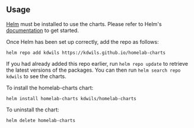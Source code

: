 ## Usage

[Helm](https://helm.sh) must be installed to use the charts.  Please refer to
Helm's [documentation](https://helm.sh/docs) to get started.

Once Helm has been set up correctly, add the repo as follows:

    helm repo add kdwils https://kdwils.github.io/homelab-charts

If you had already added this repo earlier, run `helm repo update` to retrieve
the latest versions of the packages.  You can then run `helm search repo
kdwils` to see the charts.

To install the homelab-charts chart:

    helm install homelab-charts kdwils/homelab-charts

To uninstall the chart:

    helm delete homelab-charts